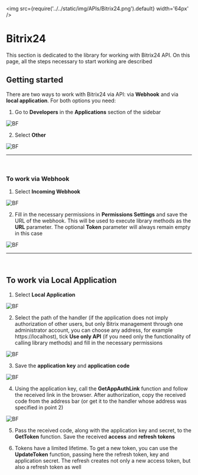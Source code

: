 ﻿---
id: Bitrix24
sidebar_class_name: Bitrix24
---

<img src={require('../../static/img/APIs/Bitrix24.png').default} width='64px' />

# Bitrix24

This section is dedicated to the library for working with Bitrix24 API. On this page, all the steps necessary to start working are described

## Getting started

There are two ways to work with Bitrix24 via API: via **Webhook** and via **local application**. For both options you need:

1. Go to **Developers** in the **Applications** section of the sidebar

![BF](../../static/img/Docs/Bitrix24/1.png)

2. Select **Other**

![BF](../../static/img/Docs/Bitrix24/2.png)

<hr/><br/>

### To work via Webhook

1. Select **Incoming Webhook**
	
![BF](../../static/img/Docs/Bitrix24/3.png)

2. Fill in the necessary permissions in **Permissions Settings** and save the URL of the webhook. This will be used to execute library methods as the **URL** parameter. The optional **Token** parameter will always remain empty in this case

![BF](../../static/img/Docs/Bitrix24/4.png)

<hr/><br/>

## To work via Local Application

1. Select **Local Application**
	
![BF](../../static/img/Docs/Bitrix24/5.png)

2. Select the path of the handler (if the application does not imply authorization of other users, but only Bitrix management through one administrator account, you can choose any address, for example https://localhost), tick **Use only API** (if you need only the functionality of calling library methods) and fill in the necessary permissions

![BF](../../static/img/Docs/Bitrix24/6.png)

3. Save the **application key** and **application code**

![BF](../../static/img/Docs/Bitrix24/7.png)

4. Using the application key, call the **GetAppAuthLink** function and follow the received link in the browser. After authorization, copy the received code from the address bar (or get it to the handler whose address was specified in point 2)

![BF](../../static/img/Docs/Bitrix24/8.png)

5. Pass the received code, along with the application key and secret, to the **GetToken** function. Save the received **access** and **refresh tokens**

6. Tokens have a limited lifetime. To get a new token, you can use the **UpdateToken** function, passing here the refresh token, key and application secret. The refresh creates not only a new access token, but also a refresh token as well




